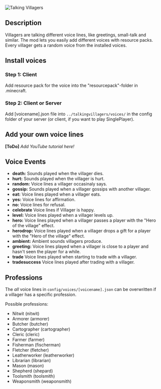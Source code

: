 ![Talking Villagers](https://raw.githubusercontent.com/d4rkm0nkey/minecraft-talking-villagers/master/docs/banner.png)
## Description
Villagers are talking different voice lines, like greetings, small-talk and similar.
The mod lets you easily add different voices with resource packs. Every villager gets a random voice from the installed voices.

## Install voices
### Step 1: Client
Add resource pack for the voice into the "resourcepack"-folder in .minecraft.
### Step 2: Client or Server
Add [voicename].json file into `../talkingvillagers/voices/` in the config folder of your server (or client, if you want to play SinglePlayer).
## Add your own voice lines
**[ToDo]** *Add YouTube tutorial here!*

## Voice Events
- **death:** Sounds played when the villager dies.
- **hurt:** Sounds played when the villager is hurt.
- **random:** Voice lines a villager occasinaly says.
- **gossip:** Sounds played when a villager gossips with another villager.
- **eat:** Voice lines played when a villager eats.
- **yes:** Voice lines for affirmation.
- **no:** Voice lines for refusal.
- **celebrate** Voice lines if Villager is happy.
- **level:** Voice lines played when a villager levels up.
- **hero:** Voice lines played when a villager passes a player with the "Hero of the village" effect.
- **herodrop:** Voice lines played when a villager drops a gift for a player with the "Hero of the village" effect.
- **ambient:** Ambient sounds villagers produce.
- **greeting:** Voice lines played when a villager is close to a player and hasn't seen the player for a while.
- **trade** Voice lines played when starting to trade with a villager.
- **tradesuccess** Voice lines played after trading with a villager.

## Professions
The _all_ voice lines in `config/voices/[voicename].json` can be overwritten if a villager has a specific profession.

Possible professions:
- Nitwit (nitwit)
- Armorer (armorer)
- Butcher (butcher)
- Cartographer (cartographer)
- Cleric (cleric)
- Farmer (farmer)
- Fisherman (fischerman)
- Fletcher (fletcher)
- Leatherworker (leatherworker)
- Librarian (librarian)
- Mason (mason)
- Shepherd (shepard)
- Toolsmith (toolsmith)
- Weaponsmith (weaponsmith)
